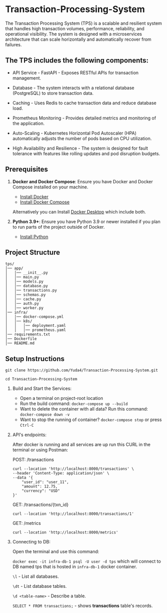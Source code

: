 # Transaction-Processing-System
The Transaction Processing System (TPS) is a scalable and resilient system that handles high transaction volumes, performance, reliability, and operational visibility. 
The system is designed with a microservices architecture that can scale horizontally and automatically recover from failures.

## The TPS includes the following components:

- API Service - FastAPI - Exposes RESTful APIs for transaction management.

- Database - The system interacts with a relational database (PostgreSQL) to store transaction data.

- Caching - Uses Redis to cache transaction data and reduce database load.

- Prometheus Monitoring - Provides detailed metrics and monitoring of the application.

- Auto-Scaling - Kubernetes Horizontal Pod Autoscaler (HPA) automatically adjusts the number of pods based on CPU utilization.

- High Availability and Resilience - The system is designed for fault tolerance with features like rolling updates and pod disruption budgets.


## Prerequisites

1. **Docker and Docker Compose**: Ensure you have Docker and Docker Compose installed on your machine.
   - [Install Docker](https://docs.docker.com/engine/install/)
   - [Install Docker Compose](https://docs.docker.com/compose/install/)

    Alternatively you can Install [Docker Desktop](https://docs.docker.com/desktop/) which include both.

2. **Python 3.9+**: Ensure you have Python 3.9 or newer installed if you plan to run parts of the project outside of Docker.
   - [Install Python](https://www.python.org/downloads/)

## Project Structure

~~~
tps/
│── app/
│   │── __init__.py
│   │── main.py
│   │── models.py
│   │── database.py
│   │── transactions.py
│   │── schemas.py
│   │── cache.py
│   │── auth.py
│   │── worker.py
│── infra/
│   │── docker-compose.yml
│   │── k8s/
│   │   │── deployment.yaml
│   │   │── prometheus.yaml
│── requirements.txt
│── Dockerfile
│── README.md
~~~

## Setup Instructions

`git clone https://github.com/Yuda4/Transaction-Processing-System.git`

`cd Transaction-Processing-System`

1. Build and Start the Services:
    - Open a terminal on project-root location
    - Run the build command: `docker-compose up --build`
    - Want to delete the container with all data? Run this command: `docker-compose down -v`
    - Want to stop the running of container? `docker-compose stop` or press `Ctrl-C`
  
2. API's endpoints:

   After docker is running and all services are up run this CURL in the terminal or using Postman:
   
   POST: /transactions
      ~~~~
      curl --location 'http://localhost:8000/transactions' \
      --header 'Content-Type: application/json' \
      --data '{
          "user_id": "user_11",
          "amount": 12.75,
          "currency": "USD"
      }'
      ~~~~
      
   GET: /transactions/{txn_id}
      ~~~~
      curl --location 'http://localhost:8000/transactions/1'
      ~~~~
      
    GET: /metrics
      ~~~~
      curl --location 'http://localhost:8000/metrics'
      ~~~~
      
3. Connecting to DB:
   
    Open the terminal and use this command:

   `docker exec -it infra-db-1 psql -U user -d tps` which will connect to DB named tps that is hosted in `infra-db-1` docker container.

   `\l` - List all databases.
   
    `\dt` - List database tables.
   
    `\d <table-name>` - Describe a table.

    `SELECT * FROM transactions;` - shows **transactions** table's records.
